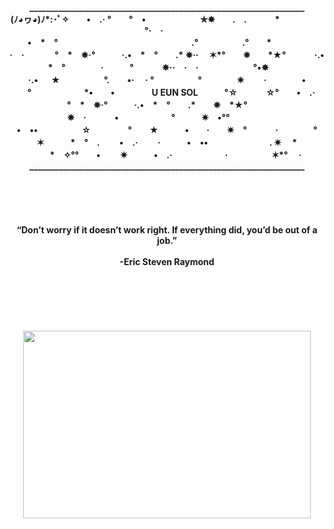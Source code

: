 
<p align="center">
  <b> __________________________________________________________________<br>
  (ﾉ◕ヮ◕)ﾉ*:･ﾟ✧&emsp;&emsp;•　.·  °　　°　•　　　　  　&emsp;✯✸　　.　.　&emsp;　  *&emsp;　　　&emsp;　°·&emsp;·&emsp;&emsp;&emsp;<br>　
•　*　°　　　　&emsp;　　　　　  　　　&emsp;　.°　&emsp;　　　.°&emsp;　*　   　　　&emsp;　<br>
·　·   &emsp; 　　°　*&emsp;✵·°　&emsp;　·.•　*　°　&emsp;.*  ✵··    &emsp;✶*°　&emsp;✵　&emsp;*★°　    　　·.•　<br>
*　°　&emsp;　　·　　　°　  &emsp;　✵··　·　·　&emsp;  　　&emsp;　°•✸　&emsp;　　<br>
·.• &emsp; ★　　　　　°.&emsp;　•·  　·  °　&emsp;　&emsp;　°　　　　✷  　　·　&emsp;&emsp;　•　　　　<br>
　°　　　　　　*•　&emsp;•　  　　　U EUN SOL&emsp;　　°☆&emsp;  　&emsp;☆°　　•　.·　<br>
　　°　*&emsp;✵·°　&emsp;　·.•　*　°　&emsp;.*　&emsp;✵　*★°　  　　&emsp;　<br>
&emsp;✵　·　　  　•　　　　　　°　&emsp;　✷&emsp;•°°　&emsp;　  　&emsp;　　　　　　　<br>
•　••　　　　　☆&emsp;　  　　°　　★　　&emsp;•　　·　&emsp;✷&emsp;°　  　&emsp;·　　　　°　　　<br>
　✶　　　*　°　.&emsp;　 •　.· 　&emsp;·　　　•　••&emsp;　　　&emsp;　　.  ✷  　*&emsp;　　<br>
　　　*　✧°°&emsp;　•　　  ✷　　　•　.·　　　　　　·　　&emsp;　&emsp;✶*°　  ·&emsp;<br>
  <b> __________________________________________________________________<br><br><br><br><br><br>
  <b>“Don’t worry if it doesn’t work right. If everything did, you’d be out of a job.”<br><br>
  <b>-Eric Steven Raymond<br><br><br><br><br><br><br>
  <img width="460" height="300" src= https://user-images.githubusercontent.com/66423580/99405968-b1050f80-2930-11eb-9b49-7e108e5bb1e4.png>
  <br><br>

</p>
<!---  <b>&emsp;&emsp;&emsp;&emsp;&emsp;&emsp;&emsp;&emsp;&emsp;&emsp;&emsp;&emsp;&emsp;&emsp;&emsp;&emsp;&emsp;&emsp;&emsp;❅&emsp;&emsp;&emsp;&emsp;&emsp;&emsp;&emsp;&emsp;&emsp;&emsp;&emsp;&emsp;&emsp;&emsp;&emsp;&emsp;&emsp;&emsp;❅&emsp;&emsp;&emsp;&emsp;&emsp;&emsp;&emsp;&emsp;&emsp;&emsp;&emsp;&emsp; <br><br>
  <b>&emsp;&emsp;&emsp;&emsp;&emsp;&emsp;&emsp;&emsp;&emsp;&emsp;&emsp;&emsp;✧&emsp;&emsp;&emsp;&emsp;&emsp;&emsp;&emsp;&emsp;&emsp;&emsp;&emsp;&emsp;&emsp;&emsp;&emsp;<br>
  <b>✦&emsp;&emsp;&emsp;&emsp;&emsp;&emsp;&emsp;&emsp;&emsp;&emsp;&emsp;&emsp;&emsp;&emsp;&emsp;&emsp;&emsp;&emsp;&emsp;&emsp;&emsp;&emsp;&emsp;&emsp;&emsp;&emsp;✧&emsp; &emsp;&emsp;&emsp;&emsp;&emsp;<br>
  <b>&emsp;&emsp;&emsp;&emsp;&emsp;&emsp;&emsp;&emsp;&emsp;&emsp;&emsp;&emsp;&emsp;&emsp;✦&emsp;&emsp;&emsp;&emsp;&emsp;&emsp;&emsp;&emsp;&emsp;&emsp;&emsp;&emsp;&emsp;&emsp;&emsp;&emsp;&emsp;&emsp;&emsp;&emsp;✧&emsp;&emsp;<br>
  <b> U&emsp;EUN&emsp;SOL</b><br>
  <b>✧&emsp;&emsp;&emsp;&emsp;&emsp;&emsp;&emsp;&emsp;&emsp;&emsp;&emsp;&emsp;&emsp;&emsp;✧&emsp;&emsp;&emsp;&emsp;&emsp;&emsp;&emsp;&emsp;&emsp;&emsp;&emsp;<br>
  <b>&emsp;&emsp;&emsp;&emsp;&emsp;&emsp;&emsp;&emsp;&emsp;✧&emsp;&emsp;&emsp;&emsp;&emsp;&emsp;&emsp;&emsp;&emsp;&emsp;&emsp;&emsp;&emsp;&emsp;✧&emsp;&emsp;&emsp;&emsp;&emsp;&emsp;&emsp;&emsp;&emsp;&emsp;&emsp;<br>
 <b>&emsp;&emsp;&emsp;✧&emsp;&emsp;&emsp;&emsp;&emsp;&emsp;&emsp;&emsp;&emsp;&emsp;&emsp;&emsp;&emsp;&emsp;&emsp;&emsp;✧&emsp;&emsp;&emsp;&emsp;&emsp;&emsp;&emsp;&emsp;&emsp;&emsp;&emsp;&emsp;&emsp;&emsp;&emsp;✦&emsp;&emsp;&emsp;<br>
  <b>&emsp;&emsp;&emsp;&emsp;&emsp;&emsp;&emsp;&emsp;&emsp;&emsp;&emsp;&emsp;&emsp;&emsp;✧&emsp;&emsp;&emsp;&emsp;&emsp;&emsp;&emsp;&emsp;&emsp;&emsp;&emsp;&emsp;&emsp;&emsp;&emsp;&emsp;✦&emsp;&emsp;&emsp;&emsp;&emsp;&emsp;&emsp;&emsp;&emsp;&emsp;<br>-->
<!--
°　　°　•　　　　　&emsp;✯✸　　.　.　&emsp;　*&emsp;　　　&emsp;　°·&emsp;·<br>　
　　　　&emsp;　　　　　　　　&emsp;　.°　&emsp;　　　.°&emsp;　*　　　　&emsp;　<br>
*　°　&emsp;　　·　　　°　&emsp;　✵··　·　·　&emsp;　　&emsp;　°•✸　&emsp;　　<br>
★　　　　　°.&emsp;　•·　　&emsp;　&emsp;　　　　　✷　　·　&emsp;&emsp;　•　　　　<br>
　°　　　　　　*•　&emsp;•　　　　&emsp;　　°☆&emsp;　&emsp;☆°　　•　.·　<br>
　　°　*&emsp;✵·°　&emsp;　·.•　*　°　&emsp;.*　&emsp;✵　*★°　　　&emsp;　<br>
&emsp;✵　·　　　•　　　　　　°　&emsp;　✷&emsp;•°°　&emsp;　　&emsp;　　　　　　　<br>
　　　　　☆&emsp;　　　　　★　　&emsp;•　　·　&emsp;&emsp;°　　&emsp;·　　　　　　　<br>
　✶　　　*　°　.&emsp;　　&emsp;·　　　•　••&emsp;　　　&emsp;　　.　*&emsp;　　<br>
　　　*　✧°°&emsp;　•　　　　　　　　　　　·　　&emsp;　&emsp;✶*°　·&emsp;<br>


<b>https://github-readme-stats.vercel.app/api?username=YuEunSol&show_icons=true&theme=graywhite</b><br>

-->

<!--
**YuEunsol/YuEunSol** is a ✨ _special_ ✨ repository because its `README.md` (this file) appears on your GitHub profile.

Here are some ideas to get you started:

- 🔭 I’m currently working on ...
- 🌱 I’m currently learning ...
- 👯 I’m looking to collaborate on ...
- 🤔 I’m looking for help with ...
- 💬 Ask me about ...
- 📫 How to reach me: ...
- 😄 Pronouns: ...
- ⚡ Fun fact: ...
-->
